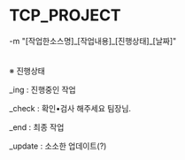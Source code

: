 # TCP_PROJECT
-m "[작업한소스명]\_[작업내용]\_[진행상태]\_[날짜]"
<br/>
<br/>
<br/>
※ 진행상태

_ing    : 진행중인 작업

_check  : 확인•검사 해주세요 팀장님.

_end    : 최종 작업

_update : 소소한 업데이트(?)

